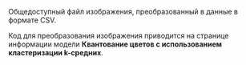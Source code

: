 ﻿Общедоступный файл изображения, преобразованный в данные в формате CSV.<p> </p>Код для преобразования изображения приводится на странице информации модели <strong>Квантование цветов с использованием кластеризации k-средних</strong>.<!--HONumber=42-->
